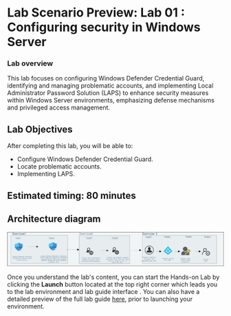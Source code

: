 # Lab Scenario Preview: Lab 01 : Configuring security in Windows Server

### Lab overview

This lab focuses on configuring Windows Defender Credential Guard, identifying and managing problematic accounts, and implementing Local Administrator Password Solution (LAPS) to enhance security measures within Windows Server environments, emphasizing defense mechanisms and privileged access management.

## Lab Objectives
  
After completing this lab, you will be able to:

   - Configure Windows Defender Credential Guard.
   - Locate problematic accounts.
   - Implementing LAPS.

## Estimated timing: 80 minutes

## Architecture diagram

![](/Instructions/Media/lab1.png)
   
Once you understand the lab's content, you can start the Hands-on Lab by clicking the **Launch** button located at the top right corner which leads you to the lab environment and lab guide interface . You can also have a detailed preview of the full lab guide [here](https://experience.cloudlabs.ai/#/labguidepreview/efce9223-1319-4b94-9420-20a4d0dc8ef3), prior to launching your environment.

